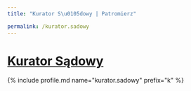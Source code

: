 ```yaml
---
title: "Kurator S\u0105dowy | Patromierz"

permalink: /kurator.sadowy
---
```


# [Kurator Sądowy](https://patronite.pl/kurator.sadowy)

{% include profile.md name="kurator.sadowy" prefix="k" %}
